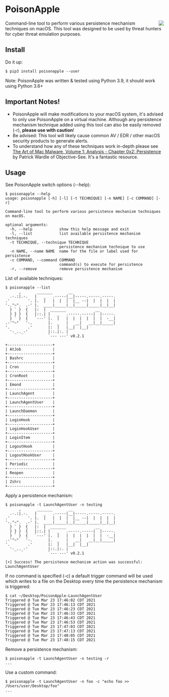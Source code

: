 # PoisonApple

<img src="https://i.imgur.com/Ty5esFJ.png" align="right">

Command-line tool to perform various persistence mechanism techniques on macOS. This tool was designed to be used by threat hunters for cyber threat emulation purposes.

## Install

Do it up:
```
$ pip3 install poisonapple --user
```

Note: PoisonApple was written & tested using Python 3.9, it should work using Python 3.6+

## Important Notes!

* PoisonApple will make modifications to your macOS system, it's advised to only use PoisonApple on a virtual machine. Although any persistence mechanism technique added using this tool can also be easily removed (-r), **please use with caution**!
* Be advised: This tool will likely cause common AV / EDR / other macOS security products to generate alerts.
* To understand how any of these techniques work in-depth please see [The Art of Mac Malware, Volume 1: Analysis - Chapter 0x2: Persistence](https://taomm.org/PDFs/vol1/CH%200x02%20Persistence.pdf) by Patrick Wardle of Objective-See. It's a fantastic resource.

## Usage

See PoisonApple switch options (--help):
```
$ poisonapple --help
usage: poisonapple [-h] [-l] [-t TECHNIQUE] [-n NAME] [-c COMMAND] [-r]

Command-line tool to perform various persistence mechanism techniques on macOS.

optional arguments:
  -h, --help            show this help message and exit
  -l, --list            list available persistence mechanism techniques
  -t TECHNIQUE, --technique TECHNIQUE
                        persistence mechanism technique to use
  -n NAME, --name NAME  name for the file or label used for persistence
  -c COMMAND, --command COMMAND
                        command(s) to execute for persistence
  -r, --remove          remove persistence mechanism
```

List of available techniques:
```
$ poisonapple --list
      ,       _______       __
  .-.:|.-.   |   _   .-----|__|-----.-----.-----.
.'        '. |.  |   |  |  |  |__ --|  |  |  |  |
'-."~".  .-' |.  ____|_____|__|_____|_____|__|__|
  } ` }  {   |:  |  _______             __
  } } }  {   |::.| |   _   .-----.-----|  |-----.
  } ` }  {   `---' |.  |   |  |  |  |  |  |  -__|
.-'"~"   '-.       |.  _   |   __|   __|__|_____|
'.        .'       |:  |   |__|  |__|
  '-_.._-'         |::.|:. |
                   `--- ---' v0.2.1

+--------------------+
| AtJob              |
+--------------------+
| Bashrc             |
+--------------------+
| Cron               |
+--------------------+
| CronRoot           |
+--------------------+
| Emond              |
+--------------------+
| LaunchAgent        |
+--------------------+
| LaunchAgentUser    |
+--------------------+
| LaunchDaemon       |
+--------------------+
| LoginHook          |
+--------------------+
| LoginHookUser      |
+--------------------+
| LoginItem          |
+--------------------+
| LogoutHook         |
+--------------------+
| LogoutHookUser     |
+--------------------+
| Periodic           |
+--------------------+
| Reopen             |
+--------------------+
| Zshrc              |
+--------------------+
```

Apply a persistence mechanism:
```
$ poisonapple -t LaunchAgentUser -n testing
      ,       _______       __
  .-.:|.-.   |   _   .-----|__|-----.-----.-----.
.'        '. |.  |   |  |  |  |__ --|  |  |  |  |
'-."~".  .-' |.  ____|_____|__|_____|_____|__|__|
  } ` }  {   |:  |  _______             __
  } } }  {   |::.| |   _   .-----.-----|  |-----.
  } ` }  {   `---' |.  |   |  |  |  |  |  |  -__|
.-'"~"   '-.       |.  _   |   __|   __|__|_____|
'.        .'       |:  |   |__|  |__|
  '-_.._-'         |::.|:. |
                   `--- ---' v0.2.1

[+] Success! The persistence mechanism action was successful: LaunchAgentUser
```

If no command is specified (-c) a default trigger command will be used which writes to a file on the Desktop every time the persistence mechanism is triggered:
```
$ cat ~/Desktop/PoisonApple-LaunchAgentUser
Triggered @ Tue Mar 23 17:46:02 CDT 2021 
Triggered @ Tue Mar 23 17:46:13 CDT 2021 
Triggered @ Tue Mar 23 17:46:23 CDT 2021 
Triggered @ Tue Mar 23 17:46:33 CDT 2021 
Triggered @ Tue Mar 23 17:46:43 CDT 2021 
Triggered @ Tue Mar 23 17:46:53 CDT 2021 
Triggered @ Tue Mar 23 17:47:03 CDT 2021 
Triggered @ Tue Mar 23 17:47:13 CDT 2021 
Triggered @ Tue Mar 23 17:48:05 CDT 2021 
Triggered @ Tue Mar 23 17:48:15 CDT 2021
```

Remove a persistence mechanism:
```
$ poisonapple -t LaunchAgentUser -n testing -r
...
```

Use a custom command:
```
$ poisonapple -t LaunchAgentUser -n foo -c "echo foo >> /Users/user/Desktop/foo"
...
```